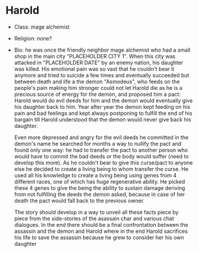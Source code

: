 # Harold

* Class: mage alchemist
* Religion: none?
*   Bio: he was once the friendly neighbor mage alchemist who had a small shop in the main city "PLACEHOLDER CITY 1". When this city was attacked in "PLACEHOLDER DATE" by an enemy nation, his daughter was killed. His emotional pain was so vast that he couldn't bear it anymore and tried to suicide a few times and eventually succeeded but between death and life a the demon "Asmodeus", who feeds on the people's pain making him stronger could not let Harold die as he is a precious source of energy for the demon, and proposed him a pact: Harold would do evil deeds for him and the demon would eventually give his daughter back to him. Year after year the demon kept feeding on his pain and bad feelings and kept always postponing to fulfill the end of his bargain till Harold understood that the demon would never give back his daughter.

    Even more depressed and angry for the evil deeds he committed in the demon's name he searched for months a way to nullify the pact and found only one way: he had to transfer the pact to another person who would have to commit the bad deeds or the body would suffer (need to develop this more). As he couldn't bear to give this curse/pact to anyone else he decided to create a living being to whom transfer the curse. He used all his knowledge to create a living being using genes from 4 different races, one of which has huge regenerative ability. He picked these 4 genes to give the being the ability to sustain damage deriving from not fulfilling the deeds the demon asked, because in case of her death the pact would fall back to the previous owner.

    The story should develop in a way to unveil all these facts piece by piece from the side-stories of the asassain char and various chat dialogues. In the end there should be a final confrontation between the assassin and the demon and Harold where in the end Harold sacrifices his life to save the assassin because he grew to consider her his own daughter
